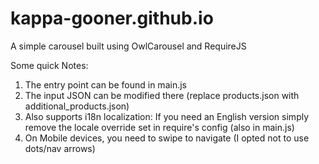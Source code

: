 # kappa-gooner.github.io

A simple carousel built using OwlCarousel and RequireJS

Some quick Notes:
1) The entry point can be found in main.js
2) The input JSON can be modified there (replace products.json with additional_products.json)
3) Also supports i18n localization: If you need an English version simply remove the locale override set in require's config (also in main.js)
4) On Mobile devices, you need to swipe to navigate (I opted not to use dots/nav arrows)

